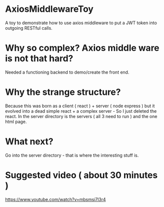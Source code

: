 # AxiosMiddlewareToy

A toy to demonstrate how to use axios middleware to put a JWT token into outgoing RESTful calls.

# Why so complex? Axios middle ware is not that hard?

Needed a functioning backend to demo/create the front end.

# Why the strange structure?

Because this was born as a client ( react ) + server ( node express ) but it evolved into a dead simple react + a complex server - So I just deleted the react. In the server directory is the servers ( all 3 need to run ) and the one html page.

# What next?

Go into the server directory - that is where the interesting stuff is.

# Suggested video ( about 30 minutes )

https://www.youtube.com/watch?v=mbsmsi7l3r4
